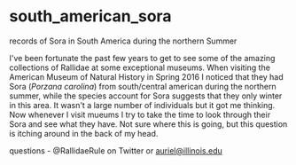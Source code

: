 # south_american_sora
records of Sora in South America during the northern Summer


I've been fortunate the past few years to get to see some of the amazing collections of Rallidae at some exceptional museums. When visiting the American Museum of Natural History in Spring 2016 I noticed that they had Sora (_Porzana carolina_) from south/central american during the northern summer, while the species account for Sora suggests that they only winter in this area. It wasn't a large number of individuals but it got me thinking. Now whenever I visit mueums I try to take the time to look through their Sora and see what they have. Not sure where this is going, but this question is itching around in the back of my head. 

questions - @RallidaeRule on Twitter or auriel@illinois.edu
